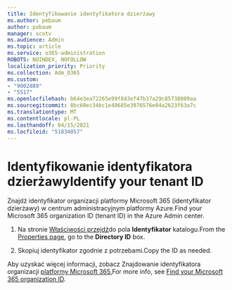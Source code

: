 ```yaml
---
title: Identyfikowanie identyfikatora dzierżawy
ms.author: pebaum
author: pebaum
manager: scotv
ms.audience: Admin
ms.topic: article
ms.service: o365-administration
ROBOTS: NOINDEX, NOFOLLOW
localization_priority: Priority
ms.collection: Adm_O365
ms.custom:
- "9002889"
- "5517"
ms.openlocfilehash: b64e3ea72265e99f843ef47b37a29c85738009aa
ms.sourcegitcommit: 8bc60ec34bc1e40685e3976576e04a2623f63a7c
ms.translationtype: MT
ms.contentlocale: pl-PL
ms.lasthandoff: 04/15/2021
ms.locfileid: "51834057"
---
```

# <a name="identify-your-tenant-id"></a><span data-ttu-id="83530-102">Identyfikowanie identyfikatora dzierżawy</span><span class="sxs-lookup"><span data-stu-id="83530-102">Identify your tenant ID</span></span>

<span data-ttu-id="83530-103">Znajdź identyfikator organizacji platformy Microsoft 365 (identyfikator dzierżawy) w centrum administracyjnym platformy Azure.</span><span class="sxs-lookup"><span data-stu-id="83530-103">Find your Microsoft 365 organization ID (tenant ID) in the Azure Admin center.</span></span>

1. <span data-ttu-id="83530-104">Na stronie [Właściwości przejdź](https://aka.ms/AzurePropertiesPage)do pola **Identyfikator** katalogu.</span><span class="sxs-lookup"><span data-stu-id="83530-104">From the [Properties page](https://aka.ms/AzurePropertiesPage), go to the **Directory ID** box.</span></span>

2. <span data-ttu-id="83530-105">Skopiuj identyfikator zgodnie z potrzebami.</span><span class="sxs-lookup"><span data-stu-id="83530-105">Copy the ID as needed.</span></span>

<span data-ttu-id="83530-106">Aby uzyskać więcej informacji, zobacz Znajdowanie identyfikatora organizacji [platformy Microsoft 365.](https://docs.microsoft.com/onedrive/find-your-office-365-tenant-id)</span><span class="sxs-lookup"><span data-stu-id="83530-106">For more info, see [Find your Microsoft 365 organization ID](https://docs.microsoft.com/onedrive/find-your-office-365-tenant-id).</span></span>
